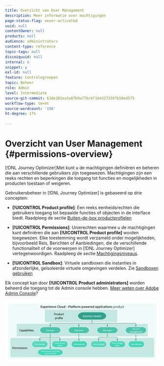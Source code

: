 ```yaml
---
title: Overzicht van User Management
description: Meer informatie over machtigingen
page-status-flag: never-activated
uuid: null
contentOwner: null
products: null
audience: administrators
content-type: reference
topic-tags: null
discoiquuid: null
internal: n
snippet: y
exl-id: null
feature: Controlegroepen
topic: Beheer
role: Admin
level: Intermediate
source-git-commit: 63de381ea3a87b9a77bc6f1643272597b50ed575
workflow-type: tm+mt
source-wordcount: '150'
ht-degree: 17%

---
```


# Overzicht van User Management {#permissions-overview}

[!DNL Journey Optimizer]Met kunt u de machtigingen definiëren en beheren die aan verschillende gebruikers zijn toegewezen. Machtigingen zijn een reeks rechten en beperkingen die toegang tot functies en mogelijkheden in producten toestaan of weigeren.

Gebruikersbeheer in [!DNL Journey Optimizer] is gebaseerd op drie concepten:

* **[!UICONTROL Product profile]**: Een reeks eenheidsrechten die gebruikers toegang tot bepaalde functies of objecten in de interface biedt. Raadpleeg de sectie [Buiten-de-box productprofielen](ootb-product-profiles.md)

* **[!UICONTROL Permissions]**: Unierechten waarmee u de machtigingen kunt definiëren die aan  **[!UICONTROL Product profile]** worden toegewezen. Elke toestemming wordt verzameld onder mogelijkheden, bijvoorbeeld Reis, Berichten of Aanbiedingen, die de verschillende functionaliteit of de voorwerpen in [!DNL Journey Optimizer] vertegenwoordigen. Raadpleeg de sectie [Machtigingsniveaus](high-low-permissions.md).

* **[!UICONTROL Sandbox]**: Virtuele sandboxen die instanties in afzonderlijke, geïsoleerde virtuele omgevingen verdelen. Zie [Sandboxen gebruiken](sandboxes.md)

Elk concept kan door **[!UICONTROL Product administrators]** worden beheerd die toegang tot de Admin console hebben. [Meer weten over Adobe Admin Console](https://helpx.adobe.com/nl/enterprise/managing/user-guide.html)?

![](../assets/do-not-localize/permissions_2.png)
